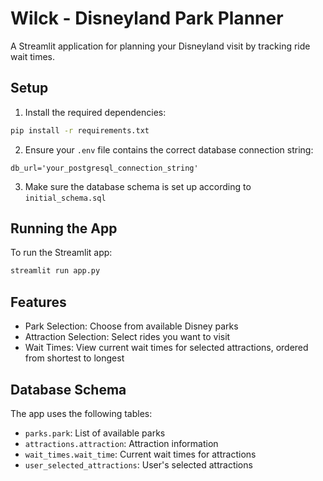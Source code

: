 # Wilck - Disneyland Park Planner

A Streamlit application for planning your Disneyland visit by tracking ride wait times.

## Setup

1. Install the required dependencies:
```bash
pip install -r requirements.txt
```

2. Ensure your `.env` file contains the correct database connection string:
```
db_url='your_postgresql_connection_string'
```

3. Make sure the database schema is set up according to `initial_schema.sql`

## Running the App

To run the Streamlit app:
```bash
streamlit run app.py
```

## Features

- Park Selection: Choose from available Disney parks
- Attraction Selection: Select rides you want to visit
- Wait Times: View current wait times for selected attractions, ordered from shortest to longest

## Database Schema

The app uses the following tables:
- `parks.park`: List of available parks
- `attractions.attraction`: Attraction information
- `wait_times.wait_time`: Current wait times for attractions
- `user_selected_attractions`: User's selected attractions 